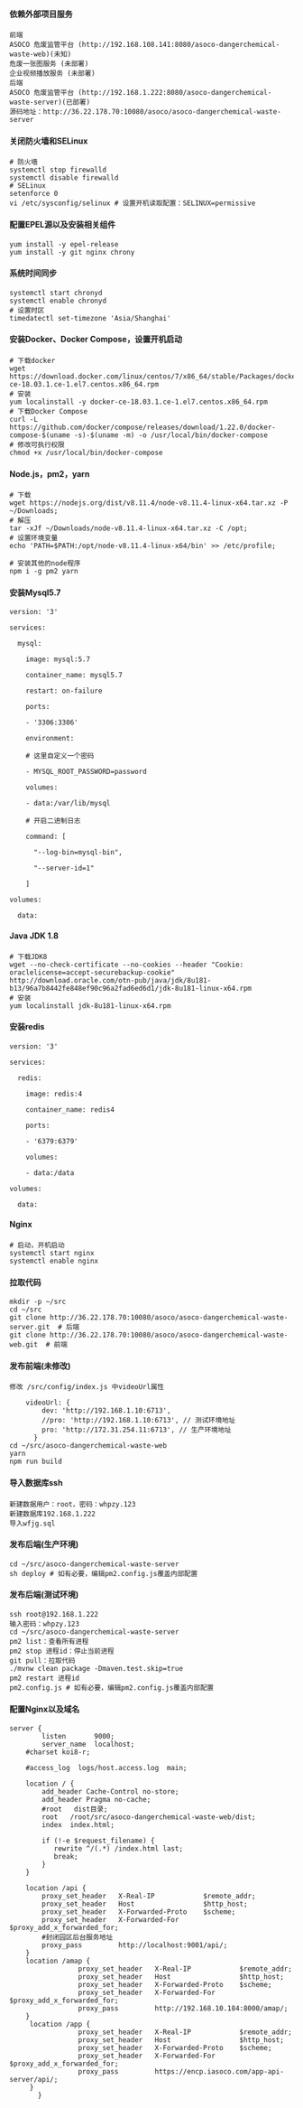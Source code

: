 #### 依赖外部项目服务

```
前端
ASOCO 危废监管平台 (http://192.168.108.141:8080/asoco-dangerchemical-waste-web)(未知)
危废一张图服务 (未部署)
企业视频播放服务 (未部署)
后端 
ASOCO 危废监管平台 (http://192.168.1.222:8080/asoco-dangerchemical-waste-server)(已部署)
源码地址：http://36.22.178.70:10080/asoco/asoco-dangerchemical-waste-server
```

#### 关闭防火墙和SELinux

```
# 防火墙
systemctl stop firewalld
systemctl disable firewalld
# SELinux
setenforce 0
vi /etc/sysconfig/selinux # 设置开机读取配置：SELINUX=permissive
```

#### 配置EPEL源以及安装相关组件

```
yum install -y epel-release
yum install -y git nginx chrony
```

#### 系统时间同步

```
systemctl start chronyd
systemctl enable chronyd
# 设置时区
timedatectl set-timezone 'Asia/Shanghai'
```

#### 安装Docker、Docker Compose，设置开机启动

```
# 下载docker
wget https://download.docker.com/linux/centos/7/x86_64/stable/Packages/docker-ce-18.03.1.ce-1.el7.centos.x86_64.rpm
# 安装
yum localinstall -y docker-ce-18.03.1.ce-1.el7.centos.x86_64.rpm
# 下载Docker Compose
curl -L https://github.com/docker/compose/releases/download/1.22.0/docker-compose-$(uname -s)-$(uname -m) -o /usr/local/bin/docker-compose
# 修改可执行权限
chmod +x /usr/local/bin/docker-compose
```

#### Node.js，pm2，yarn

```
# 下载
wget https://nodejs.org/dist/v8.11.4/node-v8.11.4-linux-x64.tar.xz -P ~/Downloads;
# 解压
tar -xJf ~/Downloads/node-v8.11.4-linux-x64.tar.xz -C /opt;
# 设置环境变量
echo 'PATH=$PATH:/opt/node-v8.11.4-linux-x64/bin' >> /etc/profile;

# 安装其他的node程序
npm i -g pm2 yarn
```

#### 安装Mysql5.7 

```
version: '3'

services:

  mysql:

    image: mysql:5.7

    container_name: mysql5.7

    restart: on-failure

    ports:

    - '3306:3306'

    environment:

    # 这里自定义一个密码

    - MYSQL_ROOT_PASSWORD=password

    volumes:

    - data:/var/lib/mysql

    # 开启二进制日志

    command: [

      "--log-bin=mysql-bin",

      "--server-id=1"

    ]

volumes:

  data:
```

#### Java JDK 1.8

```
# 下载JDK8
wget --no-check-certificate --no-cookies --header "Cookie: oraclelicense=accept-securebackup-cookie" http://download.oracle.com/otn-pub/java/jdk/8u181-b13/96a7b8442fe848ef90c96a2fad6ed6d1/jdk-8u181-linux-x64.rpm
# 安装
yum localinstall jdk-8u181-linux-x64.rpm
```

#### 安装redis

```
version: '3'

services:

  redis:

    image: redis:4

    container_name: redis4

    ports:

    - '6379:6379'

    volumes:

    - data:/data

volumes:

  data:
```

#### Nginx

```
# 启动，开机启动
systemctl start nginx
systemctl enable nginx
```

#### 拉取代码

```
mkdir -p ~/src
cd ~/src
git clone http://36.22.178.70:10080/asoco/asoco-dangerchemical-waste-server.git  # 后端
git clone http://36.22.178.70:10080/asoco/asoco-dangerchemical-waste-web.git  # 前端
```

#### 发布前端(未修改)

```
修改 /src/config/index.js 中videoUrl属性

    videoUrl: {
        dev: 'http://192.168.1.10:6713',
        //pro: 'http://192.168.1.10:6713', // 测试环境地址
        pro: 'http://172.31.254.11:6713', // 生产环境地址
      }
cd ~/src/asoco-dangerchemical-waste-web
yarn
npm run build
```

#### 导入数据库ssh

```
新建数据用户：root，密码：whpzy.123
新建数据库192.168.1.222
导入wfjg.sql
```

#### 发布后端(生产环境)

```
cd ~/src/asoco-dangerchemical-waste-server
sh deploy # 如有必要，编辑pm2.config.js覆盖内部配置
```

#### 发布后端(测试环境)

```
ssh root@192.168.1.222
输入密码：whpzy.123
cd ~/src/asoco-dangerchemical-waste-server
pm2 list：查看所有进程
pm2 stop 进程id：停止当前进程
git pull：拉取代码
./mvnw clean package -Dmaven.test.skip=true
pm2 restart 进程id
pm2.config.js # 如有必要，编辑pm2.config.js覆盖内部配置
```

#### 配置Nginx以及域名

    server {
            listen       9000;
            server_name  localhost;
        #charset koi8-r;
    
        #access_log  logs/host.access.log  main;
    
        location / {
            add_header Cache-Control no-store;
            add_header Pragma no-cache;
            #root   dist目录;
            root   /root/src/asoco-dangerchemical-waste-web/dist;
            index  index.html;
    
            if (!-e $request_filename) {
               rewrite ^/(.*) /index.html last;
               break;
            }
        }
    
        location /api {
            proxy_set_header   X-Real-IP            $remote_addr;
            proxy_set_header   Host                 $http_host;
            proxy_set_header   X-Forwarded-Proto    $scheme;
            proxy_set_header   X-Forwarded-For      $proxy_add_x_forwarded_for;
            #封闭园区后台服务地址
            proxy_pass         http://localhost:9001/api/;
        }
        location /amap {
                     proxy_set_header   X-Real-IP            $remote_addr;
                     proxy_set_header   Host                 $http_host;
                     proxy_set_header   X-Forwarded-Proto    $scheme;
                     proxy_set_header   X-Forwarded-For      $proxy_add_x_forwarded_for;
                     proxy_pass         http://192.168.10.184:8000/amap/;
        }
         location /app {
                     proxy_set_header   X-Real-IP            $remote_addr;
                     proxy_set_header   Host                 $http_host;
                     proxy_set_header   X-Forwarded-Proto    $scheme;
                     proxy_set_header   X-Forwarded-For      $proxy_add_x_forwarded_for;
                     proxy_pass         https://encp.iasoco.com/app-api-server/api/;
         }
           }


